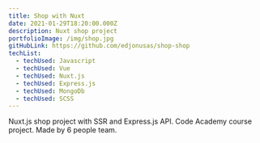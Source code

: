 ```yaml
---
title: Shop with Nuxt
date: 2021-01-29T18:20:00.000Z
description: Nuxt shop project
portfolioImage: /img/shop.jpg
gitHubLink: https://github.com/edjonusas/shop-shop
techList:
  - techUsed: Javascript
  - techUsed: Vue
  - techUsed: Nuxt.js
  - techUsed: Express.js
  - techUsed: MongoDb
  - techUsed: SCSS
---
```

Nuxt.js shop project with SSR and Express.js API. Code Academy course project. Made by 6 people team. 